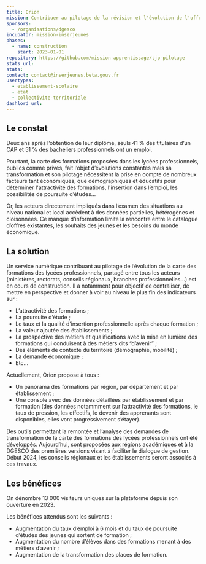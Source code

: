 ```yaml
---
title: Orion
mission: Contribuer au pilotage de la révision et l'évolution de l'offre de formation des lycées professionnels
sponsors:
  - /organisations/dgesco
incubator: mission-inserjeunes
phases:
  - name: construction
    start: 2023-01-01  
repository: https://github.com/mission-apprentissage/tjp-pilotage
stats_url: 
stats: 
contact: contact@inserjeunes.beta.gouv.fr
usertypes:
  - etablissement-scolaire
  - etat
  - collectivite-territoriale
dashlord_url: 
---
```


## Le constat

Deux ans après l’obtention de leur diplôme, seuls 41 % des titulaires d’un CAP et 51 % des bacheliers professionnels ont un emploi.

Pourtant, la carte des formations proposées dans les lycées professionnels, publics comme privés, fait l’objet d’évolutions constantes mais sa transformation et son pilotage nécessitent la prise en compte de nombreux facteurs tant économiques, que démographiques et éducatifs pour déterminer l'attractivité des formations, l'insertion dans l’emploi, les possibilités de poursuite d’études… 

Or, les acteurs directement impliqués dans l’examen des situations au niveau national et local accèdent à des données partielles, hétérogènes et cloisonnées. Ce manque d’information limite la rencontre entre le catalogue d’offres existantes, les souhaits des jeunes et les besoins du monde économique. 

## La solution

Un service numérique contribuant au pilotage de l’évolution de la carte des formations des lycées professionnels, partagé entre tous les acteurs (ministères, rectorats, conseils régionaux, branches professionnelles…) est en cours de construction. Il a notamment pour objectif de centraliser, de mettre en perspective et donner à voir au niveau le plus fin des indicateurs sur :
- L’attractivité des formations ;
- La poursuite d’étude ;
- Le taux et la qualité d’insertion professionnelle après chaque formation ;
- La valeur ajoutée des établissements ;
- La prospective des métiers et qualifications avec la mise en lumière des formations qui conduisent à des métiers dits “d’avenir” ;
- Des éléments de contexte du territoire (démographie, mobilité) ;
- La demande économique ;
- Etc…

Actuellement, Orion propose à tous : 
- Un panorama des formations par région, par département et par établissement ;
- Une console avec des données détaillées par établissement et par formation (des données notammment sur l’attractivité des formations, le taux de pression, les effectifs, le devenir des apprenants sont disponibles, elles vont progressivement s’étayer).

Des outils permettant la remontée et l’analyse des demandes de transformation de la carte des formations des lycées professionnels ont été développés. Aujourd’hui, sont proposées aux régions académiques et à la DGESCO des premières versions visant à faciliter le dialogue de gestion. Début 2024, les conseils régionaux et les établissements seront associés à ces travaux.

## Les bénéfices

On dénombre 13 000 visiteurs uniques sur la plateforme depuis son ouverture en 2023.

Les bénéfices attendus sont les suivants : 
- Augmentation du taux d’emploi à 6 mois et du taux de poursuite d’études des jeunes qui sortent de formation ;
- Augmentation du nombre d’élèves dans des formations menant à des métiers d’avenir ;
- Augmentation de la transformation des places de formation.




